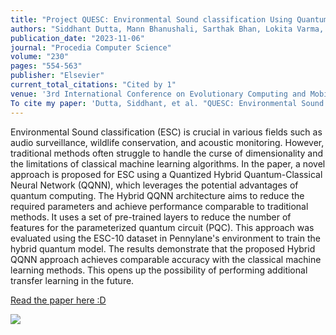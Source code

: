 ```yaml
---
title: "Project QUESC: Environmental Sound classification Using Quantum Quantized Networks"
authors: "Siddhant Dutta, Mann Bhanushali, Sarthak Bhan, Lokita Varma, Pratik Kanani, Meera Narvekar"
publication_date: "2023-11-06"
journal: "Procedia Computer Science"
volume: "230"
pages: "554-563"
publisher: "Elsevier"
current_total_citations: "Cited by 1"
venue: '3rd International Conference on Evolutionary Computing and Mobile Sustainable Networks'
To cite my paper: 'Dutta, Siddhant, et al. "QUESC: Environmental Sound classification Using Quantum Quantized Networks." Procedia Computer Science 230 (2023): 554-563."'
---
```


Environmental Sound classification (ESC) is crucial in various fields such as audio surveillance, wildlife conservation, and acoustic monitoring. However, traditional methods often struggle to handle the curse of dimensionality and the limitations of classical machine learning algorithms. In the paper, a novel approach is proposed for ESC using a Quantized Hybrid Quantum-Classical Neural Network (QQNN), which leverages the potential advantages of quantum computing. The Hybrid QQNN architecture aims to reduce the required parameters and achieve performance comparable to traditional methods. It uses a set of pre-trained layers to reduce the number of features for the parameterized quantum circuit (PQC). This approach was evaluated using the ESC-10 dataset in Pennylane's environment to train the hybrid quantum model. The results demonstrate that the proposed Hybrid QQNN approach achieves comparable accuracy with the classical machine learning methods. This opens up the possibility of performing additional transfer learning in the future.

[Read the paper here :D](https://doi.org/10.1016/j.procs.2023.12.111)

![](/images/gr1.png)